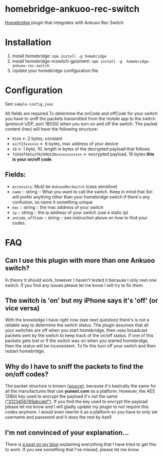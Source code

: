 # homebridge-ankuoo-rec-switch
[Homebridge](https://github.com/nfarina/homebridge/) plugin that integrates with Ankuoo Rec Switch

# Installation

1. Install homebridge: `npm install -g homebridge`
1. Install homebridge-rcswitch-gpiomem: `npm install -g  homebridge-ankuoo-rec-switch`
1. Update your homebridge configuration file.

# Configuration

See `sample-config.json`

All fields are required.To determine the onCode and offCode for your switch you have to sniff the packets transmitted from the mobile app to the switch (protocol UDP, port 18530) when you turn on and off the switch. The packet content (hex) will have the following structure:

- `0144` <- 2 bytes, constant
- `accf23xxxxxx` <- 6 bytes, mac address of your device
- `10` <- 1 byte, 10, length in bytes of the decrypted payload that follows
- `fd344f402a3f6299b530xxxxxxxxxxxx` <- encrypted payload, 16 bytes **this is your on/off code**.


## Fields:
- `accessory`: Must be `AnkuooRecSwitch` (case sensitive)
- `name` :: string :: What you want to call the switch. Keep in mind
  that Siri will prefer anything other than your homebridge switch if there's
  any confusion, so name it something unique
- `mac` :: string :: the mac address of your switch
- `ip` :: string :: the ip address of your switch (use a static ip)
- `onCode`, `offCode` :: string :: see instruction above on how to find your codes.

# FAQ

## Can I use this plugin with more than one Ankuoo switch?
In theory it should work, however I haven't tested it because I only own one switch. If you find any issues please let me know I will try to fix them.

## The switch is 'on' but my iPhone says it's 'off' (or vice versa)
With the knowledge I have right now (see next question) there's is not a reliable way to determine the switch status. The plugin assumes that all your switches are off when you start homebridge, then uses broadcast packets sent by the switch to keep track of the on/off status. If one of this packets gets lost or if the switch was on when you started homebridge, then the status will be inconsistent. To fix this turn off your switch and then restart homebridge.

## Why do I have to sniff the packets to find the on/off codes?
The packet structure is known ([source](https://forum.fhem.de/index.php/topic,57612.msg504597.html#msg504597)), because it's basically the same for all the manufactures that use **yunext.com** as a platform. However, the AES 128bit key used to encrypt the payload it's not the same (["0123456789abcdef"](https://forum.fhem.de/index.php/topic,38112.msg309817.html#msg309817)). If you find the key used to encrypt the payload please let me know and I will gladly update my plugin to not require this codes anymore. I would even rewrite it as a platform so you have to only set username and password and it does the rest by itself.

## I'm not convinced of your explanation...
There is [a post on my blog](http://blog.giuliomontagner.com/post/155085663708/trying-to-hack-ankuoo-rec-switch-and-make-it) explaining everything that I have tried to get this to work. If you see something that I've missed, please let me know.
